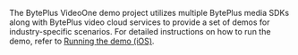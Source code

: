 The BytePlus VideoOne demo project utilizes multiple BytePlus media SDKs along with BytePlus video cloud services to provide a set of demos for industry-specific scenarios.
For detailed instructions on how to run the demo, refer to [Running the demo (iOS)](https://docs.byteplus.com/en/byteplus-vos/docs/running-the-demo-ios-).